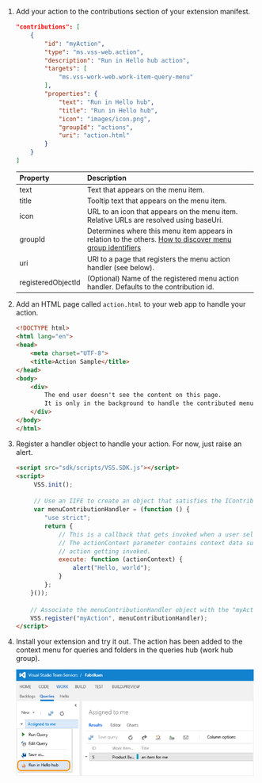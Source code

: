 1. Add your action to the contributions section of your extension manifest.

    ```json
    "contributions": [
        {
            "id": "myAction",
            "type": "ms.vss-web.action",
            "description": "Run in Hello hub action",
            "targets": [
                "ms.vss-work-web.work-item-query-menu"
            ],
            "properties": {
                "text": "Run in Hello hub",
                "title": "Run in Hello hub",
                "icon": "images/icon.png",
                "groupId": "actions",
                "uri": "action.html"
            }
        }
    ]
    ```

   |      Property      |                                                                      Description                                                                       |
   |--------------------|--------------------------------------------------------------------------------------------------------------------------------------------------------|
   |        text        |                                                        Text that appears on the menu item.                                                         |
   |       title        |                                                    Tooltip text that appears on the menu item.                                                     |
   |        icon        |                              URL to an icon that appears on the menu item. Relative URLs are resolved using baseUri.                               |
   |      groupId       | Determines where this menu item appears in relation to the others. [How to discover menu group identifiers](../../overview.md) |
   |        uri         |                                           URI to a page that registers the menu action handler (see below).                                            |
   | registeredObjectId |                                (Optional) Name of the registered menu action handler. Defaults to the contribution id.                                 |


2. Add an HTML page called ```action.html``` to your web app to handle your action.

    ```html
    <!DOCTYPE html>
    <html lang="en">
    <head>
        <meta charset="UTF-8">
        <title>Action Sample</title>
    </head>
    <body>
        <div>
            The end user doesn't see the content on this page.
            It is only in the background to handle the contributed menu item being selected.
        </div>
    </body>
    </html>
    ```

3. Register a handler object to handle your action. For now, just raise an alert.

    ```html
    <script src="sdk/scripts/VSS.SDK.js"></script>
    <script>
         VSS.init();

         // Use an IIFE to create an object that satisfies the IContributedMenuSource contract
         var menuContributionHandler = (function () {
            "use strict";
            return {
                // This is a callback that gets invoked when a user selects the newly contributed menu item
                // The actionContext parameter contains context data surrounding the circumstances of this
                // action getting invoked.
                execute: function (actionContext) {
                    alert("Hello, world");
                }
            };
        }());

        // Associate the menuContributionHandler object with the "myAction" menu contribution from the manifest.
        VSS.register("myAction", menuContributionHandler);
    </script>
    ```

4. Install your extension and try it out.
   The action has been added to the context menu for queries and folders in the queries hub (work hub group).

    ![action in the context menu of a query](../../media-procedures/create-action/action.png)
